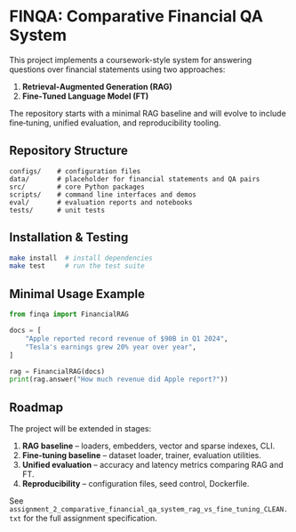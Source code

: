 # FINQA: Comparative Financial QA System

This project implements a coursework-style system for answering questions over
financial statements using two approaches:

1. **Retrieval‑Augmented Generation (RAG)**
2. **Fine‑Tuned Language Model (FT)**

The repository starts with a minimal RAG baseline and will evolve to include
fine‑tuning, unified evaluation, and reproducibility tooling.

## Repository Structure

```
configs/    # configuration files
data/       # placeholder for financial statements and QA pairs
src/        # core Python packages
scripts/    # command line interfaces and demos
eval/       # evaluation reports and notebooks
tests/      # unit tests
```

## Installation & Testing

```bash
make install  # install dependencies
make test     # run the test suite
```

## Minimal Usage Example

```python
from finqa import FinancialRAG

docs = [
    "Apple reported record revenue of $90B in Q1 2024",
    "Tesla's earnings grew 20% year over year",
]

rag = FinancialRAG(docs)
print(rag.answer("How much revenue did Apple report?"))
```

## Roadmap

The project will be extended in stages:

1. **RAG baseline** – loaders, embedders, vector and sparse indexes, CLI.
2. **Fine‑tuning baseline** – dataset loader, trainer, evaluation utilities.
3. **Unified evaluation** – accuracy and latency metrics comparing RAG and FT.
4. **Reproducibility** – configuration files, seed control, Dockerfile.

See `assignment_2_comparative_financial_qa_system_rag_vs_fine_tuning_CLEAN.txt`
for the full assignment specification.
